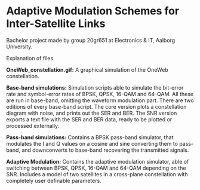 # Adaptive Modulation Schemes for Inter-Satellite Links
Bachelor project made by group 20gr651 at Electronics &amp; IT, Aalborg University.

Explanation of files

<b>OneWeb_constellation.gif:</b> A graphical simulation of the OneWeb constellation.

<b>Base-band simulations:</b> Simulation scripts able to simulate the bit-error rate and symbol-error rates of BPSK, QPSK, 16-QAM and 64-QAM. All these are run in base-band, omitting the waveform modulation part. There are two editions of every base-band script. The core version plots a constellation diagram with noise, and prints out the SER and BER. The SNR version exports a text file with the SER and BER data, ready to be plotted or processed externally.

<b>Pass-band simulations:</b> Contains a BPSK pass-band simulator, that modulates the I and Q values on a cosine and sine converting them to pass-band, and downconverts to base-band recovering the transmitted signals.

<b>Adaptive Modulation:</b> Contains the adaptive modulation simulator, able of switching between BPSK, QPSK, 16-QAM and 64-QAM depending on the SNR. Includes a model of two satellites in a cross-plane constellation with completely user definable parameters.
